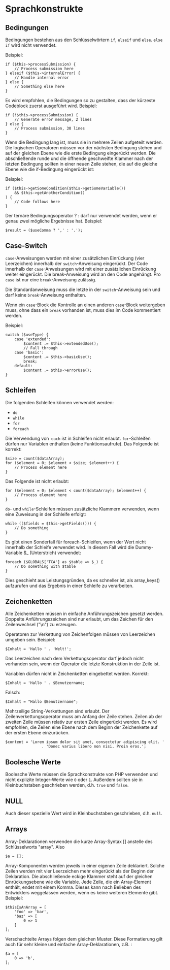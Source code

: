 # Sprachkonstrukte

## Bedingungen
Bedingungen bestehen aus den Schlüsselwörtern ``if``, ``elseif`` und ``else``.
``else if`` wird nicht verwendet.

Beispiel:
```
if ($this->processSubmission) {
    // Process submission here
} elseif ($this->internalError) {
    // Handle internal error
} else {
    // Something else here
}
```

Es wird empfohlen, die Bedingungen so zu gestalten, dass der kürzeste Codeblock zuerst ausgeführt wird.
Beispiel:
```
if (!$this->processSubmission) {
    // Generate error message, 2 lines
} else {
    // Process submission, 30 lines
}
```

Wenn die Bedingung lang ist, muss sie in mehrere Zeilen aufgeteilt werden. 
Die logischen Operatoren müssen vor der nächsten Bedingung stehen und auf der 
gleichen Ebene wie die erste Bedingung eingerückt werden. Die abschließende runde und die öffnende 
geschweifte Klammer nach der letzten Bedingung sollten in einer neuen Zeile stehen, die auf die gleiche 
Ebene wie die if-Bedingung eingerückt ist:

Beispiel:
```
if ($this->getSomeCondition($this->getSomeVariable())
    && $this->getAnotherCondition()
) {
    // Code follows here
}
```

Der ternäre Bedingungsoperator ? : darf nur verwendet werden, wenn er genau zwei mögliche Ergebnisse hat.
Beispiel:
```
$result = ($useComma ? ',' : '.');
```

## Case-Switch
``case``-Anweisungen werden mit einer zusätzlichen Einrückung (vier Leerzeichen) innerhalb der
``switch``-Anweisung eingerückt. Der Code innerhalb der ``case``-Anweisungen wird mit einer zusätzlichen
Einrückung weiter eingerückt. Die break-Anweisung wird an den Code angehängt. Pro ``case`` ist nur 
eine ``break``-Anweisung zulässig.

Die Standardanweisung muss die letzte in der ``switch``-Anweisung sein und darf keine ``break``-Anweisung enthalten.

Wenn ein ``case``-Block die Kontrolle an einen anderen ``case``-Block weitergeben muss, ohne dass ein
``break`` vorhanden ist, muss dies im Code kommentiert werden.

Beispiel:
```
switch ($useType) {
    case 'extended':
        $content .= $this->extendedUse();
        // Fall through
    case 'basic':
        $content .= $this->basicUse();
        break;
    default:
        $content .= $this->errorUse();
}
```

## Schleifen
Die folgenden Schleifen können verwendet werden:
* ``do``
* ``while``
* ``for``
* ``foreach``

Die Verwendung von`` each`` ist in Schleifen nicht erlaubt.
``for``-Schleifen dürfen nur Variablen enthalten (keine Funktionsaufrufe). Das Folgende ist korrekt:
```
$size = count($dataArray);
for ($element = 0; $element < $size; $element++) {
    // Process element here
}
```
Das Folgende ist nicht erlaubt:
```
for ($element = 0; $element < count($dataArray); $element++) {
    // Process element here
}
```
``do``- und ``while``-Schleifen müssen zusätzliche Klammern verwenden, wenn eine Zuweisung in der Schleife erfolgt:
```
while (($fields = $this->getFields())) {
    // Do something
}
```
Es gibt einen Sonderfall für foreach-Schleifen, wenn der Wert nicht innerhalb der Schleife verwendet wird. 
In diesem Fall wird die Dummy-Variable $_ (Unterstrich) verwendet:
```
foreach ($GLOBALS['TCA'] as $table => $_) {
    // Do something with $table
}
```
Dies geschieht aus Leistungsgründen, da es schneller ist, als array_keys() aufzurufen und das Ergebnis in einer Schleife zu verarbeiten.

## Zeichenketten
Alle Zeichenketten müssen in einfache Anführungszeichen gesetzt werden. 
Doppelte Anführungszeichen sind nur erlaubt, um das Zeichen für den Zeilenwechsel ("\n") zu erzeugen.

Operatoren zur Verkettung von Zeichenfolgen müssen von Leerzeichen umgeben sein. Beispiel:
```
$Inhalt = 'Hallo ' . 'Welt!';
```
Das Leerzeichen nach dem Verkettungsoperator darf jedoch nicht vorhanden sein, 
wenn der Operator die letzte Konstruktion in der Zeile ist.

Variablen dürfen nicht in Zeichenketten eingebettet werden. Korrekt:
```
$Inhalt = 'Hallo ' . $Benutzername;
```
Falsch:
```
$Inhalt = "Hallo $Benutzername";
```
Mehrzeilige String-Verkettungen sind erlaubt. 
Der Zeilenverkettungsoperator muss am Anfang der Zeile stehen. 
Zeilen ab der zweiten Zeile müssen relativ zur ersten Zeile eingerückt werden. 
Es wird empfohlen, die Zeilen eine Ebene nach dem Beginn der Zeichenkette auf der ersten Ebene einzurücken.
```
$content = 'Lorem ipsum dolor sit amet, consectetur adipiscing elit. '
                . 'Donec varius libero non nisi. Proin eros.';
```

## Boolesche Werte
Boolesche Werte müssen die Sprachkonstrukte von PHP verwenden und nicht explizite Integer-Werte wie ``0`` oder ``1``. 
Außerdem sollten sie in Kleinbuchstaben geschrieben werden, d.h. ``true`` und ``false``.

## NULL
Auch dieser spezielle Wert wird in Kleinbuchstaben geschrieben, d.h. ``null``.

## Arrays
Array-Deklarationen verwenden die kurze Array-Syntax [] anstelle des Schlüsselworts "array". Also
```
$a = [];
```
Array-Komponenten werden jeweils in einer eigenen Zeile deklariert. Solche Zeilen werden mit vier Leerzeichen mehr eingerückt als der Beginn der Deklaration. Die abschließende eckige Klammer steht auf der gleichen Einrückungsebene wie die Variable. Jede Zeile, die ein Array-Element enthält, endet mit einem Komma. Dieses kann nach Belieben des Entwicklers weggelassen werden, wenn es keine weiteren Elemente gibt. Beispiel:
```
$thisIsAnArray = [
    'foo' => 'bar',
    'baz' => [
        0 => 1
    ]
];
```
Verschachtelte Arrays folgen dem gleichen Muster. Diese Formatierung gilt auch für sehr kleine und einfache Array-Deklarationen, z.B. :
```
$a = [
    0 => 'b',
];
```